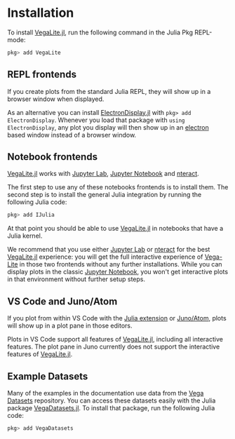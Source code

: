 # Installation

To install [VegaLite.jl](https://github.com/queryverse/VegaLite.jl), run the following command in the Julia Pkg REPL-mode:

```julia
pkg> add VegaLite
```

## REPL frontends

If you create plots from the standard Julia REPL, they will show up in a browser window when displayed.

As an alternative you can install [ElectronDisplay.jl](https://github.com/queryverse/ElectronDisplay.jl) with `pkg> add ElectronDisplay`. Whenever you load that package with `using ElectronDisplay`, any plot you display will then show up in an [electron](https://electronjs.org/) based window instead of a browser window.

## Notebook frontends

[VegaLite.jl](https://github.com/queryverse/VegaLite.jl) works with [Jupyter Lab](https://github.com/jupyterlab/jupyterlab), [Jupyter Notebook](http://jupyter.org/) and [nteract](https://nteract.io/).

The first step to use any of these notebooks frontends is to install them. The second step is to install the general Julia integration by running the following Julia code:

```julia
pkg> add IJulia
```

At that point you should be able to use [VegaLite.jl](https://github.com/queryverse/VegaLite.jl) in notebooks that have a Julia kernel.

We recommend that you use either [Jupyter Lab](https://github.com/jupyterlab/jupyterlab) or [nteract](https://nteract.io/) for the best [VegaLite.jl](https://github.com/queryverse/VegaLite.jl) experience: you will get the full interactive experience of [Vega-Lite](https://github.com/vega/vega-lite) in those two frontends without any further installations. While you can display plots in the classic [Jupyter Notebook](http://jupyter.org/), you won't get interactive plots in that environment without further setup steps.

## VS Code and Juno/Atom

If you plot from within VS Code with the [Julia extension](https://marketplace.visualstudio.com/items?itemName=julialang.language-julia) or [Juno/Atom](http://junolab.org/), plots will show up in a plot pane in those editors.

Plots in VS Code support all features of [VegaLite.jl](https://github.com/queryverse/VegaLite.jl), including all interactive features. The plot pane in Juno currently does not support the interactive features of [VegaLite.jl](https://github.com/queryverse/VegaLite.jl).

## Example Datasets

Many of the examples in the documentation use data from the [Vega Datasets](https://github.com/vega/vega-datasets) repository. You can access these datasets easily with the Julia package [VegaDatasets.jl](https://github.com/queryverse/VegaDatasets.jl). To install that package, run the following Julia code:

```julia
pkg> add VegaDatasets
```
